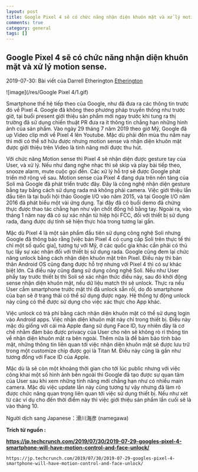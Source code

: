 ```yaml
---
layout: post  
title: Google Pixel 4 sẽ có chức năng nhận diện khuôn mặt và xử lý motion sense.  
comments: true  
category: general
tags: []
---
```


## Google Pixel 4 sẽ có chức năng nhận diện khuôn mặt và xử lý motion sense.


 
2019-07-30: Bài viết của Darrell Etherington [Etherington](https://jp.techcrunch.com/contributor/darrell-etherington/)

![image](/res/Google Pixel 4/1.gif)

Smartphone thế hệ tiếp theo của Google, như đã đưa ra các thông tin trước đó về Pixel 4. Google đã không theo phương pháp truyền thống như trước giờ, tại buổi present giới thiệu sản phẩm mới ngay trước khi tung ra thị trường đã sử dụng chiến thuật PR đưa ra ít thông tin chẳng hạn những hình ảnh của sản phẩm.
Vào ngày 29 tháng 7 năm 2019 theo giờ Mỹ, Google đã up Video clip mới về Pixel 4 lên Youtube. Mặc dù phải đến mùa thu năm nay thì mới có thể sở hữu được nhưng motion sense và nhận diện khuôn mặt được giới thiệu trên Video là tính năng mới được thu hút.

Với chức năng Motion sense thì Pixel 4 sẽ nhận diện được gesture tay của User, và xử lý. Nếu như đang nghe nhạc thì sẽ skip và play bài tiếp theo, snooze alarm, mute cuộc gọi đến. Các xử lý hỗ trợ sẽ được Google phát triển mở rộng về sau. Motion sense của Pixel 4 đang dựa trên nền tảng của Soli mà Google đã phát triển trước đây. Đây là công nghệ nhận diện gesture bằng tay bằng cách sử dụng rada mà không phải camera.
Việc giới thiệu lần đầu tiên là tại buổi hội thảo Google I/O vào năm 2015, và tại Google I/O năm 2016 đã phát biểu một vài ứng dụng. Tại đây đã có buổi demo đã chứng thực được thao tác chẳng hạn như vặn chốt đồng hồ bằng tay. Ngoài ra, vào tháng 1 năm nay đã có sự xác nhận từ hiệp hội FCC, đối với thiết bị sử dụng rada, đang được dự tính sẽ hiện thực hóa trong tương lai gần.

Mặc dù Pixel 4 là một sản phẩm đầu tiên sử dụng công nghệ Soli nhưng Google đã thông báo rằng [việc bán Pixel 4 có cung cấp Soli trên thực tế thì chỉ một số quốc gia], tương tự với Mỹ, ở các quốc gia khác cần phải có thủ tục lấy sự xác nhận đối với thiết bị sử dụng rada.
Google cũng đem lại chức năng unlock bằng cách nhận diện khuôn mặt trên Pixel. Điều này thì bản thân Android OS cũng đang được hỗ trợ nhưng với Pixel 4 thì có sự khác biệt lớn. Cả điều này cũng đang sử dụng công nghệ Soli. Nếu như User phẩy tay trước thiết bị thì Soli sẽ xác nhận thức điều này, sau đó khởi động sense nhận diện khuôn mặt, nếu dữ liệu match thì sẽ unlock. Thực ra nếu User cầm smartphone trước mặt thì đã unlock sẵn rồi, do đó smartphone của bạn sẽ ở trạng thái có thể sử dụng được ngay. Hệ thống tự động unlock này cũng có thể được sử dụng cho việc xác thực cho App khác.

Việc unlock có trả phí bằng cách nhận diện khuôn mặt có thể sử dụng login vào Android apps. Việc nhận diện khuôn mặt này chỉ trong thiết bị. Điều này mặc dù giống với cái mà Apple đang sử dụng Face ID, tuy nhiên đây là cơ chế nhằm đảm bảo được privacy của User cho nên sẽ không rò rỉ thông tin về nhận diện khuôn mặt ra bên ngoài. Thêm nữa là để bảm bảo tính bảo mật, những thông tin liên quan tới việc nhận diện khuôn mặt sẽ được lưu trữ trong một customize chip được gọi là Titan M.  Điều này cũng là gần như tương đồng với Face ID của Apple.

Mặc dù là sẽ còn một khoảng thời gian cho tới lúc public nhưng với việc công khai một số hình ảnh bên ngoài thì Google đã tạo được sự quan tâm của User sau khi xem những tính năng mới chẳng hạn như có nhiều main camera. Mặc dù việc update lần này cũng tương tự vậy nhưng đã làm rõ được chức năng quan trọng liên quan tới việc sử dụng thiết bị. Nếu như xét từ các ví dụ cho đến thời điểm này thì việc giới thiệu sản phẩm lần cuối sẽ là vào tháng 10.


Người dịch sang Japanese：滑川海彦 (namegawa)





**Trích từ nguồn :** 

**https://jp.techcrunch.com/2019/07/30/2019-07-29-googles-pixel-4-smartphone-will-have-motion-control-and-face-unlock/**

`https://jp.techcrunch.com/2019/07/30/2019-07-29-googles-pixel-4-smartphone-will-have-motion-control-and-face-unlock/`

